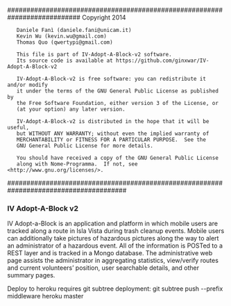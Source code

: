 
########################################################################### 
       Copyright 2014

       Daniele Fanì (daniele.fani@unicam.it)
       Kevin Wu (kevin.wu@gmail.com)
       Thomas Quo (qwertypi@gmail.com)

       This file is part of IV-Adopt-A-Block-v2 software.
       Its source code is available at https://github.com/ginxwar/IV-Adopt-A-Block-v2

       IV-Adopt-A-Block-v2 is free software: you can redistribute it and/or modify
       it under the terms of the GNU General Public License as published by
       the Free Software Foundation, either version 3 of the License, or
       (at your option) any later version.

       IV-Adopt-A-Block-v2 is distributed in the hope that it will be useful,
       but WITHOUT ANY WARRANTY; without even the implied warranty of
       MERCHANTABILITY or FITNESS FOR A PARTICULAR PURPOSE.  See the
       GNU General Public License for more details.

       You should have received a copy of the GNU General Public License
       along with Nome-Programma.  If not, see <http://www.gnu.org/licenses/>.
#######################################################################################


### IV Adopt-A-Block v2 ###

IV Adopt-a-Block is an application and platform in which mobile users are tracked along a route in Isla Vista during trash cleanup events.  Mobile users can additionally take pictures of hazardous pictures along the way to alert an administrator of a hazardous event.  All of the information is POSTed to a REST layer and is tracked in a Mongo database.  The administrative web page assists the administrator in aggregating statistics, view/verify routes and current volunteers’ position,  user searchable details, and other summary pages.


 
Deploy to heroku requires git subtree deployment:  git subtree push --prefix middleware heroku master



   

